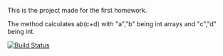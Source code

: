 This is the project made for the first homework.

The method calculates a*b*(c+d) with "a","b" being int arrays and "c","d" being int.

[![Build Status](https://travis-ci.org/ygokcebay/myDemoApp.svg?branch=master)](https://travis-ci.org/ygokcebay/myDemoApp)